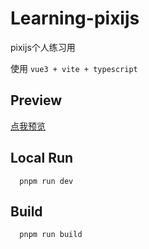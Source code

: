 # Learning-pixijs  
pixijs个人练习用   

使用 `vue3 + vite + typescript`

## Preview
[点我预览](https://yufengjie97.github.io/learning-pixijs/#/)

## Local Run
      pnpm run dev

## Build
      pnpm run build